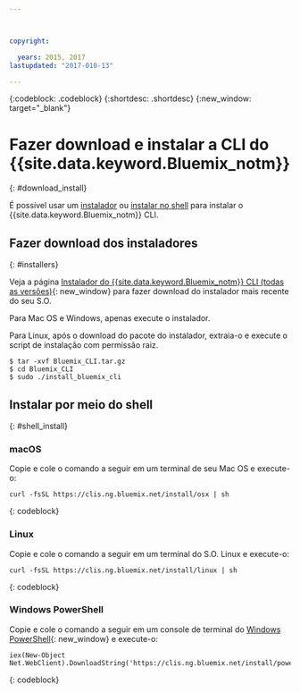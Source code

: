 ```yaml
---



copyright:

  years: 2015, 2017
lastupdated: "2017-010-13"

---
```


{:codeblock: .codeblock} 
{:shortdesc: .shortdesc}
{:new_window: target="_blank"}


# Fazer download e instalar a CLI do {{site.data.keyword.Bluemix_notm}}
{: #download_install}

É possível usar um [instalador](#installers) ou [instalar no shell](#shell_install) para instalar o {{site.data.keyword.Bluemix_notm}} CLI.

## Fazer download dos instaladores
{: #installers}

Veja a página [Instalador do {{site.data.keyword.Bluemix_notm}} CLI (todas as versões)](all_versions.html){: new_window} para fazer download do instalador mais recente do seu S.O.

Para Mac OS e Windows, apenas execute o instalador. 

Para Linux, após o download do pacote do instalador, extraia-o e execute o script de instalação com permissão raiz.

  ```
  $ tar -xvf Bluemix_CLI.tar.gz
  $ cd Bluemix_CLI
  $ sudo ./install_bluemix_cli

  ```
  
## Instalar por meio do shell
{: #shell_install}


### macOS

Copie e cole o comando a seguir em um terminal de seu Mac OS e execute-o:

```
curl -fsSL https://clis.ng.bluemix.net/install/osx | sh
```
{: codeblock}

### Linux

Copie e cole o comando a seguir em um terminal do S.O. Linux e execute-o:

```
curl -fsSL https://clis.ng.bluemix.net/install/linux | sh
```
{: codeblock}

### Windows PowerShell

Copie e cole o comando a seguir em um console de terminal do [Windows PowerShell](https://msdn.microsoft.com/en-us/powershell/scripting/getting-started/getting-started-with-windows-powershell){: new_window} e execute-o:

```
iex(New-Object Net.WebClient).DownloadString('https://clis.ng.bluemix.net/install/powershell')
```
{: codeblock}

